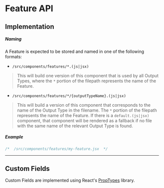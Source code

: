 # Feature API

## Implementation

##### Naming

A Feature is expected to be stored and named in one of the following formats:

- `/src/components/features/*.(js|jsx)`

> This will build one version of this component that is used by all Output Types, where the `*` portion of the filepath represents the name of the Feature.

- `/src/components/features/*/{outputTypeName}.(js|jsx)`

> This will build a version of this component that corresponds to the name of the Output Type in the filename. The `*` portion of the filepath represents the name of the Feature. If there is a `default.(js|jsx)` component, that component will be rendered as a fallback if no file with the same name of the relevant Output Type is found.

##### Example

```jsx
/*  /src/components/features/my-feature.jsx  */

```

-----

## Custom Fields

Custom Fields are implemented using React's [PropTypes](https://github.com/facebook/prop-types) library.
